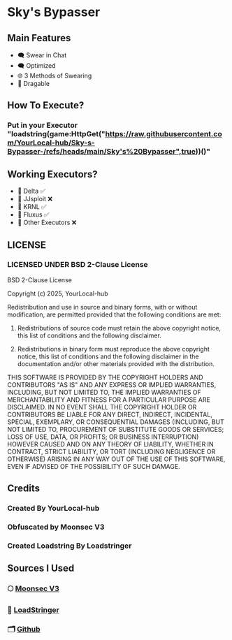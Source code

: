 # Sky's Bypasser
## Main Features
- 🗨️ Swear in Chat
- 🗨️ Optimized
- 🌐 3 Methods of Swearing
- 📱 Dragable
## How To Execute?
### Put in your Executor "loadstring(game:HttpGet("https://raw.githubusercontent.com/YourLocal-hub/Sky-s-Bypasser-/refs/heads/main/Sky's%20Bypasser",true))()"
## Working Executors?
- 💽 Delta ✅
- 💽 JJsploit ❌
- 💽 KRNL ✅
- 💽 Fluxus ✅
- 💽 Other Executors ❌
## LICENSE 
### LICENSED UNDER BSD 2-Clause License
BSD 2-Clause License

Copyright (c) 2025, YourLocal-hub

Redistribution and use in source and binary forms, with or without
modification, are permitted provided that the following conditions are met:

1. Redistributions of source code must retain the above copyright notice, this
   list of conditions and the following disclaimer.

2. Redistributions in binary form must reproduce the above copyright notice,
   this list of conditions and the following disclaimer in the documentation
   and/or other materials provided with the distribution.

THIS SOFTWARE IS PROVIDED BY THE COPYRIGHT HOLDERS AND CONTRIBUTORS "AS IS"
AND ANY EXPRESS OR IMPLIED WARRANTIES, INCLUDING, BUT NOT LIMITED TO, THE
IMPLIED WARRANTIES OF MERCHANTABILITY AND FITNESS FOR A PARTICULAR PURPOSE ARE
DISCLAIMED. IN NO EVENT SHALL THE COPYRIGHT HOLDER OR CONTRIBUTORS BE LIABLE
FOR ANY DIRECT, INDIRECT, INCIDENTAL, SPECIAL, EXEMPLARY, OR CONSEQUENTIAL
DAMAGES (INCLUDING, BUT NOT LIMITED TO, PROCUREMENT OF SUBSTITUTE GOODS OR
SERVICES; LOSS OF USE, DATA, OR PROFITS; OR BUSINESS INTERRUPTION) HOWEVER
CAUSED AND ON ANY THEORY OF LIABILITY, WHETHER IN CONTRACT, STRICT LIABILITY,
OR TORT (INCLUDING NEGLIGENCE OR OTHERWISE) ARISING IN ANY WAY OUT OF THE USE
OF THIS SOFTWARE, EVEN IF ADVISED OF THE POSSIBILITY OF SUCH DAMAGE.
## Credits
### Created By YourLocal-hub
### Obfuscated by Moonsec V3
### Created Loadstring By Loadstringer
## Sources I Used
### 🌕 [Moonsec V3](https://robloxscripts-com.webpkgcache.com/doc/-/s/robloxscripts.com/tag/moonsec-v3-lua-obfuscator/)
### 🔗 [LoadStringer](https://loadstringer.mattlawz.dev/)
### 🗂️ [Github](Github.com)
